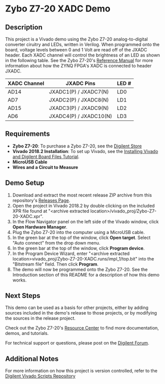  Zybo Z7-20 XADC Demo
==============
  
Description
--------------
This project is a Vivado demo using the Zybo Z7-20 analog-to-digital converter ciruitry and LEDs, written in Verilog. When programmed onto the board, voltage levels between 0 and 1 Volt are read off of the JXADC header. Each XADC channel will control the brightness of an LED as shown in the following table. See the Zybo Z7-20's [Reference Manual](https://reference.digilentinc.com/reference/programmable-logic/zybo-z7/reference-manual) for more information about how the ZYNQ FPGA's XADC is connected to header JXADC.

| XADC Channel | JXADC Pins             | LED #        | 
| ------------ | ---------------------- | ------------ | 
| AD14         | JXADC1(P) / JXADC7(N)  | LD0          | 
| AD7          | JXADC2(P) / JXADC8(N)  | LD1          | 
| AD15         | JXADC3(P) / JXADC9(N)  | LD2          | 
| AD6          | JXADC4(P) / JXADC10(N) | LD3          | 
  
Requirements
--------------
* **Zybo Z7-20**: To purchase a Zybo Z7-20, see the [Digilent Store](https://store.digilentinc.com/zybo-z7-zynq-7000-arm-fpga-soc-development-board/)
* **Vivado 2018.2 Installation**: To set up Vivado, see the [Installing Vivado and Digilent Board Files Tutorial](https://reference.digilentinc.com/vivado/installing-vivado/start).
* **MicroUSB Cable**
* **Wires and a Circuit to Measure**

Demo Setup
--------------
1. Download and extract the most recent release ZIP archive from this repository's [Releases Page](https://github.com/Digilent/Zybo-Z7-20-XADC/releases).
2. Open the project in Vivado 2018.2 by double clicking on the included XPR file found at "\<archive extracted location\>/vivado_proj/Zybo-Z7-20-XADC.xpr".
3. In the Flow Navigator panel on the left side of the Vivado window, click **Open Hardware Manager**.
4. Plug the Zybo Z7-20 into the computer using a MicroUSB cable.
5. In the green bar at the top of the window, click **Open target**. Select "Auto connect" from the drop down menu.
6. In the green bar at the top of the window, click **Program device**.
7. In the Program Device Wizard, enter "\<archive extracted location\>vivado_proj/Zybo-Z7-20-XADC.runs/impl_1/top.bit" into the "Bitstream file" field. Then click **Program**.
8. The demo will now be programmed onto the Zybo Z7-20. See the Introduction section of this README for a description of how this demo works.

Next Steps
--------------
This demo can be used as a basis for other projects, either by adding sources included in the demo's release to those projects, or by modifying the sources in the release project.

Check out the Zybo Z7-20's [Resource Center](https://reference.digilentinc.com/reference/programmable-logic/zybo-z7/start) to find more documentation, demos, and tutorials.

For technical support or questions, please post on the [Digilent Forum](https://forum.digilentinc.com).

Additional Notes
--------------
For more information on how this project is version controlled, refer to the [Digilent Vivado Scripts Repository](https://github.com/digilent/digilent-vivado-scripts)
